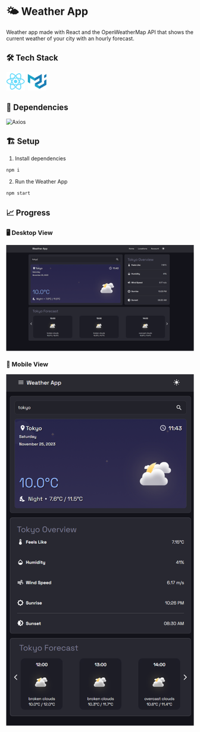 # 🌤️ Weather App

Weather app made with React and the OpenWeatherMap API that shows the current weather of your city with an hourly forecast.

## 🛠️ Tech Stack

<div>
  <img src="https://github.com/devicons/devicon/blob/master/icons/react/react-original.svg" title="React" alt="React" width="50" height="50"/>&nbsp;
  <img src="https://github.com/devicons/devicon/blob/master/icons/materialui/materialui-original.svg" title="Material UI" alt="Material UI" width="50" height="50"/>&nbsp;
</div>

## 🚀 Dependencies

![Axios](https://img.shields.io/badge/Axios-5A29E4?logo=axios&style=for-the-badge)

## 🏗️ Setup

1. Install dependencies

```sh
npm i
```

2. Run the Weather App

```sh
npm start
```

## 📈 Progress

### 🖥️ Desktop View
![Weather App Desktop View V2](./src/images/progress/weather-app-desktop-view-v2.png)

### 📱 Mobile View
![Weather App Mobile View V2](./src/images/progress/weather-app-mobile-view-v2.png)

